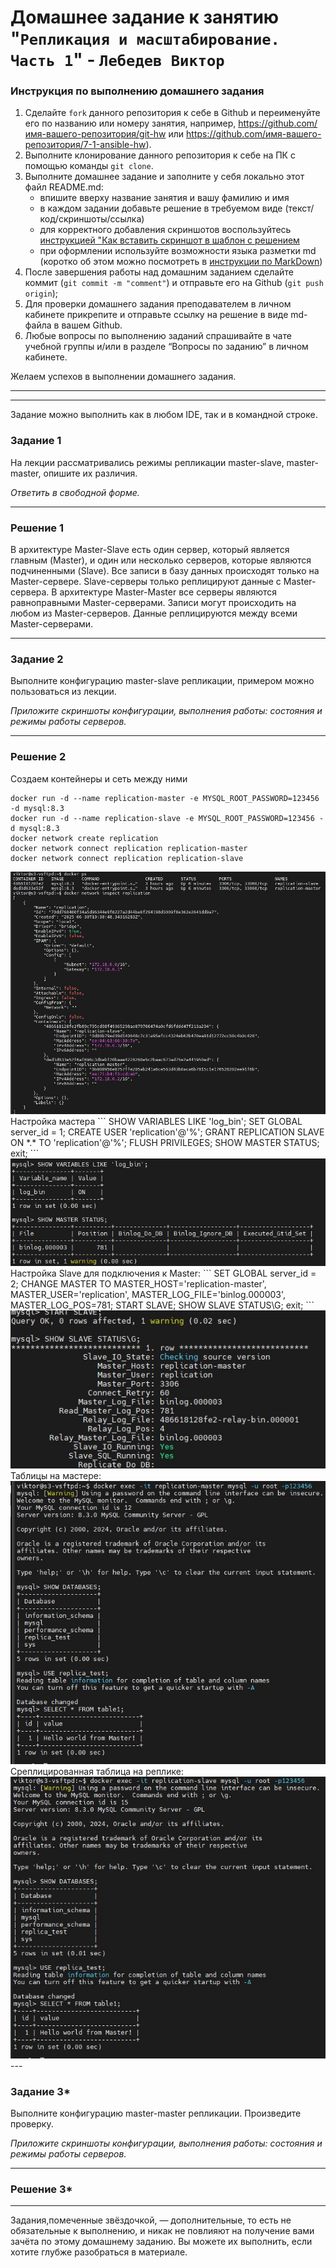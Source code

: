 # Домашнее задание к занятию "`Репликация и масштабирование. Часть 1`" - `Лебедев Виктор`


### Инструкция по выполнению домашнего задания

   1. Сделайте `fork` данного репозитория к себе в Github и переименуйте его по названию или номеру занятия, например, https://github.com/имя-вашего-репозитория/git-hw или  https://github.com/имя-вашего-репозитория/7-1-ansible-hw).
   2. Выполните клонирование данного репозитория к себе на ПК с помощью команды `git clone`.
   3. Выполните домашнее задание и заполните у себя локально этот файл README.md:
      - впишите вверху название занятия и вашу фамилию и имя
      - в каждом задании добавьте решение в требуемом виде (текст/код/скриншоты/ссылка)
      - для корректного добавления скриншотов воспользуйтесь [инструкцией "Как вставить скриншот в шаблон с решением](https://github.com/netology-code/sys-pattern-homework/blob/main/screen-instruction.md)
      - при оформлении используйте возможности языка разметки md (коротко об этом можно посмотреть в [инструкции  по MarkDown](https://github.com/netology-code/sys-pattern-homework/blob/main/md-instruction.md))
   4. После завершения работы над домашним заданием сделайте коммит (`git commit -m "comment"`) и отправьте его на Github (`git push origin`);
   5. Для проверки домашнего задания преподавателем в личном кабинете прикрепите и отправьте ссылку на решение в виде md-файла в вашем Github.
   6. Любые вопросы по выполнению заданий спрашивайте в чате учебной группы и/или в разделе “Вопросы по заданию” в личном кабинете.
   
   Желаем успехов в выполнении домашнего задания.

---

---

Задание можно выполнить как в любом IDE, так и в командной строке.

### Задание 1

На лекции рассматривались режимы репликации master-slave, master-master, опишите их различия.

*Ответить в свободной форме.*

---

### Решение 1
 В архитектуре Master-Slave есть один сервер, который является главным (Master), и один или несколько серверов, которые являются подчиненными (Slave).
 Все записи в базу данных происходят только на Master-сервере. Slave-серверы только реплицируют данные с Master-сервера.
 В архитектуре Master-Master все серверы являются равноправными Master-серверами.
 Записи могут происходить на любом из Master-серверов. Данные реплицируются между всеми Master-серверами.

---

### Задание 2

Выполните конфигурацию master-slave репликации, примером можно пользоваться из лекции.

*Приложите скриншоты конфигурации, выполнения работы: состояния и режимы работы серверов.*

---

### Решение 2

Создаем контейнеры и сеть между ними
```
docker run -d --name replication-master -e MYSQL_ROOT_PASSWORD=123456 -d mysql:8.3
docker run -d --name replication-slave -e MYSQL_ROOT_PASSWORD=123456 -d mysql:8.3
docker network create replication
docker network connect replication replication-master
docker network connect replication replication-slave
```
<img src="img/img1.jpg">
Настройка мастера
```
SHOW VARIABLES LIKE 'log_bin';
SET GLOBAL server_id = 1;
CREATE USER 'replication'@'%';
GRANT REPLICATION SLAVE ON *.* TO 'replication'@'%';
FLUSH PRIVILEGES;
SHOW MASTER STATUS;
exit;
```
<img src="img/img2.jpg">
Настройка Slave для подключения к Master:
```
SET GLOBAL server_id = 2;
CHANGE MASTER TO
    MASTER_HOST='replication-master',
    MASTER_USER='replication',
    MASTER_LOG_FILE='binlog.000003',
    MASTER_LOG_POS=781;
START SLAVE;
SHOW SLAVE STATUS\G;
exit;
```
<img src="img/img3.jpg">
Таблицы на мастере:
<img src="img/img4.jpg">
Среплицированная таблица на реплике:
<img src="img/img5.jpg">
---

### Задание 3* 

Выполните конфигурацию master-master репликации. Произведите проверку.

*Приложите скриншоты конфигурации, выполнения работы: состояния и режимы работы серверов.*

---

### Решение 3*

---

Задания,помеченные звёздочкой, — дополнительные, то есть не обязательные к выполнению, и никак не повлияют на получение вами зачёта по этому домашнему заданию. Вы можете их выполнить, если хотите глубже разобраться в материале.
